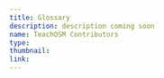```yaml
---
title: Glossary
description: description coming soon
name: TeachOSM Contributors
type:
thumbnail:
link:
---
```

